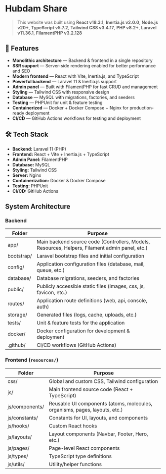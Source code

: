 # Hubdam Share

> This website was built using **React v18.3.1**, **Inertia.js v2.0.0**, **Node.js v20+**, **TypeScript v5.7.2**, **Tailwind CSS v3.4.17**, **PHP v8.2+**, **Laravel v11.36.1**, **FilamentPHP v3.2.128**


## 🚀 Features

- **Monolithic architecture** — Backend & frontend in a single repository
- **SSR support** — Server-side rendering enabled for better performance and SEO
- **Modern frontend** — React with Vite, Inertia.js, and TypeScript
- **Powerful backend** — Laravel 11 & Inertia.js support
- **Admin panel** — Built with FilamentPHP for fast CRUD and management
- **Styling** — Tailwind CSS with responsive design
- **Database** — MySQL with migrations, factories, and seeders
- **Testing** — PHPUnit for unit & feature testing
- **Containerized** — Docker + Docker Compose + Nginx for production-ready deployment
- **CI/CD** — GitHub Actions workflows for testing and deployment

## 🛠 Tech Stack

- **Backend:** Laravel 11 (PHP)
- **Frontend:** React + Vite + Inertia.js + TypeScript
- **Admin Panel:** FilamentPHP
- **Database:** MySQL
- **Styling:** Tailwind CSS
- **Server:** Nginx
- **Containerization:** Docker & Docker Compose
- **Testing:** PHPUnit
- **CI/CD:** GitHub Actions

## System Architecture

### Backend

| Folder      | Purpose                                                                                 |
|-------------|-----------------------------------------------------------------------------------------|
| app/        | Main backend source code (Controllers, Models, Resources, Helpers, Filament admin panel, etc.) |
| bootstrap/  | Laravel bootstrap files and initial configuration                                       |
| config/     | Application configuration files (database, mail, queue, etc.)                           |
| database/   | Database migrations, seeders, and factories                                             |
| public/     | Publicly accessible static files (images, css, js, favicon, etc.)                       |
| routes/     | Application route definitions (web, api, console, auth)                                 |
| storage/    | Generated files (logs, cache, uploads, etc.)                                            |
| tests/      | Unit & feature tests for the application                                                |
| docker/     | Docker configuration for development & deployment                                       |
| .github/    | CI/CD workflows (GitHub Actions)                                                        |

### Frontend (`resources/`)

| Folder         | Purpose                                                                                   |
|----------------|------------------------------------------------------------------------------------------|
| css/           | Global and custom CSS, Tailwind configuration                                            |
| js/            | Main frontend source code (React + TypeScript)                                           |
| js/components/ | Reusable UI components (atoms, molecules, organisms, pages, layouts, etc.)               |
| js/constants/  | Constants for UI, layouts, and components                                                |
| js/hooks/      | Custom React hooks                                                                       |
| js/layouts/    | Layout components (Navbar, Footer, Hero, etc.)                                           |
| js/pages/      | Page-level React components               |
| js/types/      | TypeScript type definitions                                                              |
| js/utils/      | Utility/helper functions                                                                 |
